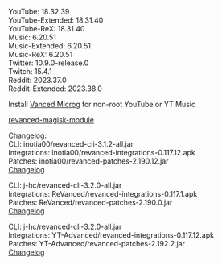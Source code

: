 YouTube: 18.32.39  
YouTube-Extended: 18.31.40  
YouTube-ReX: 18.31.40  
Music: 6.20.51  
Music-Extended: 6.20.51  
Music-ReX: 6.20.51  
Twitter: 10.9.0-release.0  
Twitch: 15.4.1  
Reddit: 2023.37.0  
Reddit-Extended: 2023.38.0  

Install [Vanced Microg](https://github.com/TeamVanced/VancedMicroG/releases) for non-root YouTube or YT Music  

[revanced-magisk-module](https://github.com/j-hc/revanced-magisk-module)  

Changelog:  
CLI: inotia00/revanced-cli-3.1.2-all.jar  
Integrations: inotia00/revanced-integrations-0.117.12.apk  
Patches: inotia00/revanced-patches-2.190.12.jar  
[Changelog](https://github.com/inotia00/revanced-patches/releases/tag/v2.190.12)

CLI: j-hc/revanced-cli-3.2.0-all.jar  
Integrations: ReVanced/revanced-integrations-0.117.1.apk  
Patches: ReVanced/revanced-patches-2.190.0.jar  
[Changelog](https://github.com/ReVanced/revanced-patches/releases/tag/v2.190.0)

CLI: j-hc/revanced-cli-3.2.0-all.jar  
Integrations: YT-Advanced/revanced-integrations-0.117.12.apk  
Patches: YT-Advanced/revanced-patches-2.192.2.jar  
[Changelog](https://github.com/YT-Advanced/ReX-patches/releases/tag/v2.192.2)  
